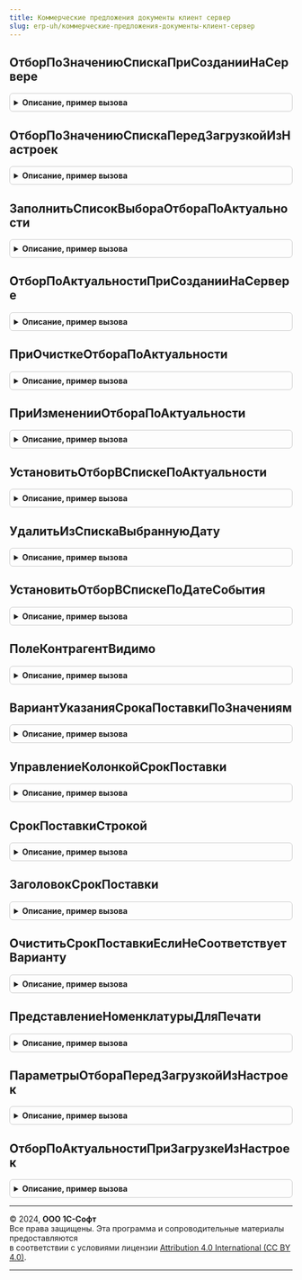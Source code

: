 ```yaml
---
title: Коммерческие предложения документы клиент сервер
slug: erp-uh/коммерческие-предложения-документы-клиент-сервер
---
```



## ОтборПоЗначениюСпискаПриСозданииНаСервере
<details style="margin: 1em 0; padding: 0.5em; border: 1px solid #ccc; border-radius: 6px;">

<summary style="font-weight: bold; cursor: pointer;">Описание, пример вызова</summary>

```bsl

// Устанавливает отбор в списке по указанному значению для нужной колонки
// с учетом переданной структуры быстрого отбора.
//
// Параметры:
//  Список                  - ДинамическийСписок - список, для которого требуется установить отбор.
//  ИмяКолонки              - Строка - имя колонки, по которой устанавливается отбор.
//  Значение                - Произвольный - устанавливаемое значение отбора.
//  СтруктураБыстрогоОтбора - Неопределено, Структура - содержит ключи и значения отбора.
//  Использование           - Неопределено, Булево - признак использования элемента отбора.
//  ВидСравнения            - Неопределено, ВидСравненияКомпоновкиДанных - вид сравнения, устанавливаемый для элемента отбора.
//  ИмяНастройки            - Строка - имя настройки формы, в которой содержится значение отбора.
//
Процедура ОтборПоЗначениюСпискаПриСозданииНаСервере(Список, ИмяКолонки, Значение, Знач СтруктураБыстрогоОтбора, Экспорт
```

Пример вызова
```bsl
КоммерческиеПредложенияДокументыКлиентСервер.ОтборПоЗначениюСпискаПриСозданииНаСервере(Список, ИмяКолонки, Значение, СтруктураБыстрогоОтбора, );
```
</details>

## ОтборПоЗначениюСпискаПередЗагрузкойИзНастроек
<details style="margin: 1em 0; padding: 0.5em; border: 1px solid #ccc; border-radius: 6px;">

<summary style="font-weight: bold; cursor: pointer;">Описание, пример вызова</summary>

```bsl

// Устанавливает отбор в списке по указанному значению для нужной колонки
// с учетом переданной структуры быстрого отбора.
//
// Параметры:
//  Параметры               - Структура - настройки отбора списка документов:
//  * Список                - ДинамическийСписок - список, для которого требуется установить отбор.
//  * ИмяКолонки            - Строка - имя колонки, по которой устанавливается отбор.
//  * ИмяНастройки          - Строка - имя сохраненной настройки.
//  * Настройки             - НастройкиКомпоновкиДанных  -настройки, из которых могут получаться значения отбора
//  * Использование         - Неопределено, Булево - признак использования элемента отбора.
//  * ВидСравнения          - Неопределено, ВидСравненияКомпоновкиДанных - вид сравнения, устанавливаемый для элемента отбора.
//  Значение                - Произвольный - устанавливаемое значение отбора.
//  СтруктураБыстрогоОтбора - Неопределено, Структура - содержит ключи и значения отбора.
//
Процедура ОтборПоЗначениюСпискаПередЗагрузкойИзНастроек(Параметры, Значение, Знач СтруктураБыстрогоОтбора) Экспорт
```

Пример вызова
```bsl
КоммерческиеПредложенияДокументыКлиентСервер.ОтборПоЗначениюСпискаПередЗагрузкойИзНастроек(Параметры, Значение, СтруктураБыстрогоОтбора) 
```
</details>

## ЗаполнитьСписокВыбораОтбораПоАктуальности
<details style="margin: 1em 0; padding: 0.5em; border: 1px solid #ccc; border-radius: 6px;">

<summary style="font-weight: bold; cursor: pointer;">Описание, пример вызова</summary>

```bsl

// Заполняет список выбора для отбора по актуальности.
//
// Параметры:
//  СписокВыбораАктуальности - СписокЗначений - список выбора, который необходимо заполнить.
//
Процедура ЗаполнитьСписокВыбораОтбораПоАктуальности(СписокВыбораАктуальности) Экспорт
```

Пример вызова
```bsl
КоммерческиеПредложенияДокументыКлиентСервер.ЗаполнитьСписокВыбораОтбораПоАктуальности(СписокВыбораАктуальности) 
```
</details>

## ОтборПоАктуальностиПриСозданииНаСервере
<details style="margin: 1em 0; padding: 0.5em; border: 1px solid #ccc; border-radius: 6px;">

<summary style="font-weight: bold; cursor: pointer;">Описание, пример вызова</summary>

```bsl

// Устанавливает переданный в форму списка документов отбор по актуальности.
//
// Параметры:
//  Список                  - ДинамическийСписок - список, в котором необходимо установить отбор.
//  Актуальность            - Строка - строка отбора по актуальности.
//  ДатаСобытия             - Дата - дата, на которую необходимо считать документы неактуальными.
//  ТекущаяДата             - Дата - текущая дата сеанса.
//  СтруктураБыстрогоОтбора - Структура - переданный в форму списка документов отбор.
//  СписокВыбора            - СписокЗначений - список, отображаемый в элементе формы.
//
Процедура ОтборПоАктуальностиПриСозданииНаСервере(Список, Актуальность, ДатаСобытия, ТекущаяДата, Знач СтруктураБыстрогоОтбора, СписокВыбора) Экспорт
```

Пример вызова
```bsl
КоммерческиеПредложенияДокументыКлиентСервер.ОтборПоАктуальностиПриСозданииНаСервере(Список, Актуальность, ДатаСобытия, ТекущаяДата, СтруктураБыстрогоОтбора, СписокВыбора) 
```
</details>

## ПриОчисткеОтбораПоАктуальности
<details style="margin: 1em 0; padding: 0.5em; border: 1px solid #ccc; border-radius: 6px;">

<summary style="font-weight: bold; cursor: pointer;">Описание, пример вызова</summary>

```bsl

// Устанавливает в форме списка документов отбор по актуальности и дате актуальности.
// Изменяет значение даты актуальности в зависимости от строки актуальности.
//
// Параметры:
//  Список               - ДинамическийСписок - список, в котором необходимо установить отбор
//  Актуальность         - Строка - строка отбора по актуальности
//  ДатаСобытия          - Дата - дата, на которую документ будет просрочен
//  ТекущаяДата          - Дата - текущая дата сеанса.
//  СтандартнаяОбработка - Булево - флаг выполнения стандартной обработки при очистке значения поля.
//  СписокВыбора         - СписокЗначений - список, содержащий возможные значения отбора.
//
Процедура ПриОчисткеОтбораПоАктуальности(Список, Актуальность, ДатаСобытия, ТекущаяДата, СтандартнаяОбработка, СписокВыбора) Экспорт
```

Пример вызова
```bsl
КоммерческиеПредложенияДокументыКлиентСервер.ПриОчисткеОтбораПоАктуальности(Список, Актуальность, ДатаСобытия, ТекущаяДата, СтандартнаяОбработка, СписокВыбора) 
```
</details>

## ПриИзмененииОтбораПоАктуальности
<details style="margin: 1em 0; padding: 0.5em; border: 1px solid #ccc; border-radius: 6px;">

<summary style="font-weight: bold; cursor: pointer;">Описание, пример вызова</summary>

```bsl

// Устанавливает в форме списка документов отбор по актуальности и дате актуальности
// Изменяет значение даты актуальности в зависимости от строки актуальности.
//
// Параметры:
//  Список       - ДинамическийСписок - список, в котором необходимо установить отбор
//  Актуальность - Строка - строка отбора по актуальности
//  ДатаСобытия  - Дата - дата, на которую документы считаются неактуальными
//  ТекущаяДата  - Дата - текущая дата сеанса.
//  СписокВыбора - СписокЗначений - содержащий возможные значения отбора.
//
Процедура ПриИзмененииОтбораПоАктуальности(Список, Актуальность, ДатаСобытия, ТекущаяДата, СписокВыбора) Экспорт
```

Пример вызова
```bsl
КоммерческиеПредложенияДокументыКлиентСервер.ПриИзмененииОтбораПоАктуальности(Список, Актуальность, ДатаСобытия, ТекущаяДата, СписокВыбора) 
```
</details>

## УстановитьОтборВСпискеПоАктуальности
<details style="margin: 1em 0; padding: 0.5em; border: 1px solid #ccc; border-radius: 6px;">

<summary style="font-weight: bold; cursor: pointer;">Описание, пример вызова</summary>

```bsl

// Устанавливает в форме списка документов отбор по актуальности.
//
// Параметры:
//  Список - ДинамическийСписок - список, в котором необходимо установить отбор.
//  Актуальность - Строка - строка отбора по актуальности.
//
Процедура УстановитьОтборВСпискеПоАктуальности(Список, Актуальность) Экспорт
```

Пример вызова
```bsl
КоммерческиеПредложенияДокументыКлиентСервер.УстановитьОтборВСпискеПоАктуальности(Список, Актуальность) 
```
</details>

## УдалитьИзСпискаВыбраннуюДату
<details style="margin: 1em 0; padding: 0.5em; border: 1px solid #ccc; border-radius: 6px;">

<summary style="font-weight: bold; cursor: pointer;">Описание, пример вызова</summary>

```bsl

// Удаляет из списка выбора элемент с выбранной датой.
//
// Параметры:
//  СписокВыбора - СписокЗначений - список, из которого удаляется значение.
//
Процедура УдалитьИзСпискаВыбраннуюДату(СписокВыбора) Экспорт
```

Пример вызова
```bsl
КоммерческиеПредложенияДокументыКлиентСервер.УдалитьИзСпискаВыбраннуюДату(СписокВыбора) 
```
</details>

## УстановитьОтборВСпискеПоДатеСобытия
<details style="margin: 1em 0; padding: 0.5em; border: 1px solid #ccc; border-radius: 6px;">

<summary style="font-weight: bold; cursor: pointer;">Описание, пример вызова</summary>

```bsl

// Устанавливает в форме списка документов отбор по дате события.
//
// Параметры:
//  Список      - ДинамическийСписок - список, в котором необходимо установить отбор.
//  ДатаСобытия - Дата - дата, на которую документ будет просрочен.
//
Процедура УстановитьОтборВСпискеПоДатеСобытия(Список, ДатаСобытия) Экспорт
```

Пример вызова
```bsl
КоммерческиеПредложенияДокументыКлиентСервер.УстановитьОтборВСпискеПоДатеСобытия(Список, ДатаСобытия) 
```
</details>

## ПолеКонтрагентВидимо
<details style="margin: 1em 0; padding: 0.5em; border: 1px solid #ccc; border-radius: 6px;">

<summary style="font-weight: bold; cursor: pointer;">Описание, пример вызова</summary>

```bsl

// Определяет видимость поля контрагент в форме документа.
//
// Параметры:
//  НастройкиУчета  - Структура - содержит настройки учета.
//
// Возвращаемое значение:
//   Булево   - Истина, если контрагент видим.
//
Функция ПолеКонтрагентВидимо(НастройкиУчета) Экспорт
```

Пример вызова
```bsl
Результат = КоммерческиеПредложенияДокументыКлиентСервер.ПолеКонтрагентВидимо(НастройкиУчета) 
```
</details>

## ВариантУказанияСрокаПоставкиПоЗначениям
<details style="margin: 1em 0; padding: 0.5em; border: 1px solid #ccc; border-radius: 6px;">

<summary style="font-weight: bold; cursor: pointer;">Описание, пример вызова</summary>

```bsl

// Определяет вариант указания срока поставки по содержащимся в массиве значениям.
//
// Параметры:
//  МассивЗначений  - Массив - содержит значения срока поставки.
//
// Возвращаемое значение:
//   ПеречислениеСсылка.ВариантыСроковПоставкиКоммерческихПредложений - определенный вариант указания.
//
Функция ВариантУказанияСрокаПоставкиПоЗначениям(МассивЗначений) Экспорт
```

Пример вызова
```bsl
Результат = КоммерческиеПредложенияДокументыКлиентСервер.ВариантУказанияСрокаПоставкиПоЗначениям(МассивЗначений) 
```
</details>

## УправлениеКолонкойСрокПоставки
<details style="margin: 1em 0; padding: 0.5em; border: 1px solid #ccc; border-radius: 6px;">

<summary style="font-weight: bold; cursor: pointer;">Описание, пример вызова</summary>

```bsl

// Настраивает колонку "Срок поставки" и команду изменяющую срок поставки, в зависимости от варианта указания.
//
// Параметры:
//  ВариантУказанияСрокаПоставки - ПеречислениеСсылка.ВариантыСроковПоставкиКоммерческихПредложений - вариант указания.
//  ЭлементФормыКолонка          - ЭлементыФормы - колонка табличной части, содержащая срок поставки.
//  ЭлементФормыКоманда          - ЭлементыФормы - элемент формы, содержащий команду, изменяющую срок поставки.
//
Процедура УправлениеКолонкойСрокПоставки(ВариантУказанияСрокаПоставки, ЭлементФормыКолонка, ЭлементФормыКоманда = Неопределено) Экспорт
```

Пример вызова
```bsl
КоммерческиеПредложенияДокументыКлиентСервер.УправлениеКолонкойСрокПоставки(ВариантУказанияСрокаПоставки, ЭлементФормыКолонка, ЭлементФормыКоманда);
```
</details>

## СрокПоставкиСтрокой
<details style="margin: 1em 0; padding: 0.5em; border: 1px solid #ccc; border-radius: 6px;">

<summary style="font-weight: bold; cursor: pointer;">Описание, пример вызова</summary>

```bsl

// Формирует представление значения срока поставки, в зависимости от варианта указания.
//
// Параметры:
//  ВариантУказанияСрокаПоставки - ПеречислениеСсылка.ВариантыСроковПоставкиКоммерческихПредложений - вариант указания.
//  СрокПоставки                 - Число, Дата - значение срока поставки
//
// Возвращаемое значение:
//   Строка   - сформированное представление значение срока поставки.
//
Функция СрокПоставкиСтрокой(ВариантУказанияСрокаПоставки, СрокПоставки) Экспорт
```

Пример вызова
```bsl
Результат = КоммерческиеПредложенияДокументыКлиентСервер.СрокПоставкиСтрокой(ВариантУказанияСрокаПоставки, СрокПоставки) 
```
</details>

## ЗаголовокСрокПоставки
<details style="margin: 1em 0; padding: 0.5em; border: 1px solid #ccc; border-radius: 6px;">

<summary style="font-weight: bold; cursor: pointer;">Описание, пример вызова</summary>

```bsl

// Формирует заголовок колонки "Срок поставки".
//
// Параметры:
//  ВариантУказанияСрокаПоставки - ПеречислениеСсылка.ВариантыСроковПоставкиКоммерческихПредложений - вариант указания.
//
// Возвращаемое значение:
//   Строка   - сформированный заголовок колонки.
//
Функция ЗаголовокСрокПоставки(ВариантУказанияСрокаПоставки) Экспорт
```

Пример вызова
```bsl
Результат = КоммерческиеПредложенияДокументыКлиентСервер.ЗаголовокСрокПоставки(ВариантУказанияСрокаПоставки) 
```
</details>

## ОчиститьСрокПоставкиЕслиНеСоответствуетВарианту
<details style="margin: 1em 0; padding: 0.5em; border: 1px solid #ccc; border-radius: 6px;">

<summary style="font-weight: bold; cursor: pointer;">Описание, пример вызова</summary>

```bsl

// Очищает в колонке табличной части срок поставки, если он не соответствует варианту указания.
//
// Параметры:
//  ТабличнаяЧасть               - ТабличнаяЧасть - в ней содержится колонка со сроком поставки.
//  ИмяРеквизита                 - Строка - имя реквизита табличной части, содержащего срок поставки.
//  ВариантУказанияСрокаПоставки - ПеречислениеСсылка.ВариантыСроковПоставкиКоммерческихПредложений - вариант указания.
//
Процедура ОчиститьСрокПоставкиЕслиНеСоответствуетВарианту(ТабличнаяЧасть, ИмяРеквизита, ВариантУказанияСрокаПоставки) Экспорт
```

Пример вызова
```bsl
КоммерческиеПредложенияДокументыКлиентСервер.ОчиститьСрокПоставкиЕслиНеСоответствуетВарианту(ТабличнаяЧасть, ИмяРеквизита, ВариантУказанияСрокаПоставки) 
```
</details>

## ПредставлениеНоменклатурыДляПечати
<details style="margin: 1em 0; padding: 0.5em; border: 1px solid #ccc; border-radius: 6px;">

<summary style="font-weight: bold; cursor: pointer;">Описание, пример вызова</summary>

```bsl

// Формирует представление номенклатуры для печати.
//
// Параметры:
//  Номенклатура   - ОпределяемыйТип.НоменклатураБЭД - номенклатура.
//  Характеристика - ОпределяемыйТип.ХарактеристикаНоменклатурыБЭД - характеристика.
//
// Возвращаемое значение:
//   Строка   - сформированное представление номенклатуры для печати.
//
Функция ПредставлениеНоменклатурыДляПечати(Номенклатура, Характеристика) Экспорт
```

Пример вызова
```bsl
Результат = КоммерческиеПредложенияДокументыКлиентСервер.ПредставлениеНоменклатурыДляПечати(Номенклатура, Характеристика) 
```
</details>

## ПараметрыОтбораПередЗагрузкойИзНастроек
<details style="margin: 1em 0; padding: 0.5em; border: 1px solid #ccc; border-radius: 6px;">

<summary style="font-weight: bold; cursor: pointer;">Описание, пример вызова</summary>

```bsl

// Описание параметров отбора формы списка документов.
//
// Возвращаемое значение:
//  Структура - содержит поля:
//  * Список        - ДинамическийСписок - список, для которого требуется установить отбор.
//  * ИмяКолонки    - Строка - имя колонки, по которой устанавливается отбор.
//  * ИмяНастройки  - Строка - имя сохраненной настройки.
//  * Настройки     - НастройкиКомпоновкиДанных  -настройки, из которых могут получаться значения отбора
//  * Использование - Неопределено, Булево - признак использования элемента отбора.
//  * ВидСравнения  - Неопределено, ВидСравненияКомпоновкиДанных - вид сравнения, устанавливаемый для элемента отбора.
//
Функция ПараметрыОтбораПередЗагрузкойИзНастроек() Экспорт
```

Пример вызова
```bsl
Результат = КоммерческиеПредложенияДокументыКлиентСервер.ПараметрыОтбораПередЗагрузкойИзНастроек() 
```
</details>

## ОтборПоАктуальностиПриЗагрузкеИзНастроек
<details style="margin: 1em 0; padding: 0.5em; border: 1px solid #ccc; border-radius: 6px;">

<summary style="font-weight: bold; cursor: pointer;">Описание, пример вызова</summary>

```bsl

// Устанавливает в форме списка документов отбор по актуальности, сохраненный в настройках
// Отбор из настроек устанавливается только если отбор не передан в форму извне.
//
// Параметры:
//  Список                  - ДинамическийСписок - список, в котором необходимо установить отбор.
//  Актуальность            - Строка - строка отбора по актуальности.
//  ДатаСобытия             - Дата - дата, на которую необходимо считать документы неактуальными.
//  ТекущаяДата             - Дата - текущая дата сеанса.
//  СтруктураБыстрогоОтбора - Структура - переданный в форму списка документов отбор.
//  Настройки               - Соответствие - настройки формы.
//  СписокВыбора            - СписокЗначений - список, содержащий возможные значения отбора.
//
Процедура ОтборПоАктуальностиПриЗагрузкеИзНастроек(Список, Актуальность, ДатаСобытия, ТекущаяДата, Знач СтруктураБыстрогоОтбора, Настройки, СписокВыбора) Экспорт
```

Пример вызова
```bsl
КоммерческиеПредложенияДокументыКлиентСервер.ОтборПоАктуальностиПриЗагрузкеИзНастроек(Список, Актуальность, ДатаСобытия, ТекущаяДата, СтруктураБыстрогоОтбора, Настройки, СписокВыбора) 
```
</details>

---

© 2024, **ООО 1С-Софт**  
Все права защищены. Эта программа и сопроводительные материалы предоставляются  
в соответствии с условиями лицензии [Attribution 4.0 International (CC BY 4.0)](https://creativecommons.org/licenses/by/4.0/legalcode).

---
